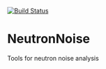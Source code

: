 
[![Build Status](https://travis-ci.org/IRSN/NeutronNoise.svg?branch=master)](https://travis-ci.org/IRSN/NeutronNoise)

# NeutronNoise
Tools for neutron noise analysis
